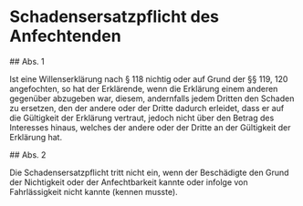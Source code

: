 # Schadensersatzpflicht des Anfechtenden



\#\# Abs. 1

 Ist eine Willenserklärung nach § 118 nichtig oder auf Grund der §§ 119, 120 angefochten, so hat der Erklärende, wenn die Erklärung einem anderen gegenüber abzugeben war, diesem, andernfalls jedem Dritten den Schaden zu ersetzen, den der andere oder der Dritte dadurch erleidet, dass er auf die Gültigkeit der Erklärung vertraut, jedoch nicht über den Betrag des Interesses hinaus, welches der andere oder der Dritte an der Gültigkeit der Erklärung hat.

\#\# Abs. 2

 Die Schadensersatzpflicht tritt nicht ein, wenn der Beschädigte den Grund der Nichtigkeit oder der Anfechtbarkeit kannte oder infolge von Fahrlässigkeit nicht kannte (kennen musste). 

